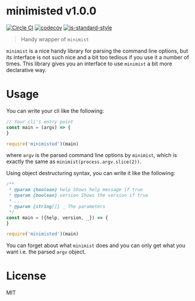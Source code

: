 # minimisted v1.0.0

[![Circle CI](https://circleci.com/gh/kt3k/minimisted.svg?style=svg)](https://circleci.com/gh/kt3k/minimisted)
[![codecov](https://codecov.io/gh/kt3k/minimisted/branch/master/graph/badge.svg)](https://codecov.io/gh/kt3k/minimisted)
[![js-standard-style](https://img.shields.io/badge/code%20style-standard-brightgreen.svg)](http://standardjs.com/)

> Handy wrapper of `minimist`

`minimist` is a nice handy library for parsing the command line options, but its interface is not such nice and a bit too tedious if you use it a number of times. This library gives you an interface to use `minimist` a bit more declarative way.

# Usage

You can write your cli like the following:

```js
// Your cli's entry point
const main = (argv) => {
}

require('minimisted')(main)
```

where `argv` is the parsed command line options by `minimist`, which is exactly the same as `minimist(process.argv.slice(2))`.

Using object destructuring syntax, you can write it like the following:

```js
/**
 * @param {boolean} help Shows help message if true
 * @param {boolean} version Shows the version if true
 * ...
 * @param {string[]} _ The parameters
 */
const main = ({help, version, _}) => {
}

require('minimisted')(main)
```

You can forget about what `minimist` does and you can only get what you want i.e. the parsed `argv` object.

# License

MIT
